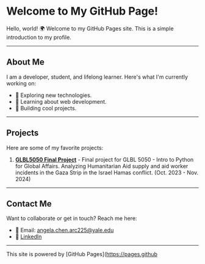 # Welcome to My GitHub Page!

Hello, world! 🌍 Welcome to my GitHub Pages site. This is a simple introduction to my profile.

---

## About Me
I am a developer, student, and lifelong learner. Here's what I'm currently working on:
- 🔭 Exploring new technologies.
- 📖 Learning about web development.
- 🌟 Building cool projects.

---

## Projects
Here are some of my favorite projects:
1. **[GLBL5050 Final Project](https://github.com/Angela1112005/Intro_Python_HW/blob/467467d5be8aa77261f2ac5fadfae9ebe87e091c/GLBL%205050%20Final%20Project.ipynb)** - Final project for GLBL 5050 - Intro to Python for Global Affairs. Analyzing Humanitarian Aid supply and aid worker incidents in the Gaza Strip in the Israel Hamas conflict. (Oct. 2023 - Nov. 2024) 

---

## Contact Me
Want to collaborate or get in touch? Reach me here:
- 📧 Email: angela.chen.arc225@yale.edu
- 💼 [LinkedIn](www.linkedin.com/in/angela-chen-09229930b)

---

This site is powered by [GitHub Pages](https://pages.github

